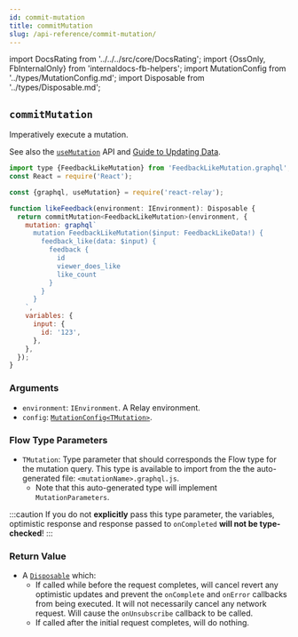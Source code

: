 ```yaml
---
id: commit-mutation
title: commitMutation
slug: /api-reference/commit-mutation/
---
```


import DocsRating from '../../../src/core/DocsRating';
import {OssOnly, FbInternalOnly} from 'internaldocs-fb-helpers';
import MutationConfig from '../types/MutationConfig.md';
import Disposable from '../types/Disposable.md';

## `commitMutation`

Imperatively execute a mutation.

See also the [`useMutation`](../use-mutation/) API and [Guide to Updating Data](../../guided-tour/updating-data/).

```js
import type {FeedbackLikeMutation} from 'FeedbackLikeMutation.graphql';
const React = require('React');

const {graphql, useMutation} = require('react-relay');

function likeFeedback(environment: IEnvironment): Disposable {
  return commitMutation<FeedbackLikeMutation>(environment, {
    mutation: graphql`
      mutation FeedbackLikeMutation($input: FeedbackLikeData!) {
        feedback_like(data: $input) {
          feedback {
            id
            viewer_does_like
            like_count
          }
        }
      }
    `,
    variables: {
      input: {
        id: '123',
      },
    },
  });
}
```

### Arguments

* `environment`: `IEnvironment`. A Relay environment.
* `config`: [`MutationConfig<TMutation>`](#type-mutationconfigtmutationconfig-mutationparameters).

<MutationConfig />

### Flow Type Parameters

* `TMutation`: Type parameter that should corresponds the Flow type for the mutation query. This type is available to import from the the auto-generated file: `<mutationName>.graphql.js`.
  * Note that this auto-generated type will implement `MutationParameters`.

:::caution
If you do not **explicitly** pass this type parameter, the variables, optimistic response and response passed to `onCompleted` **will not be type-checked**!
:::

### Return Value

* A [`Disposable`](#interface-disposable) which:
  * If called while before the request completes, will cancel revert any optimistic updates and prevent the `onComplete` and `onError` callbacks from being executed. It will not necessarily cancel any network request. Will cause the `onUnsubscribe` callback to be called.
  * If called after the initial request completes, will do nothing.

<Disposable />

<DocsRating />

